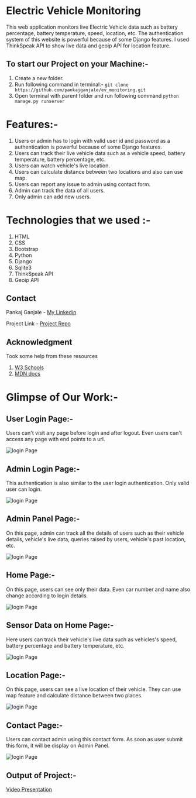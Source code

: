 # Electric Vehicle Monitoring
This web application monitors live Electric Vehicle data such as battery percentage, battery temperature, speed, location, etc. The authentication system of this website is powerful because of some Django features. I used ThinkSpeak API to show live data and geoip API for location feature.

## To start our Project on your Machine:-
1. Create a new folder.
2. Run following command in terminal:- ```git clone https://github.com/pankajganjale/ev_monitoring.git```
3. Open terminal with parent folder and run following command ```python manage.py runserver```

# Features:-
1. Users or admin has to login with valid user id and password as a authentication is powerful because of some Django features.
2. Users can track their live vehicle data such as a vehicle speed, battery temperature, battery percentage, etc.
3. Users can watch vehicle's live location.
4. Users can calculate distance between two locations and also can use map.
5. Users can report any issue to admin using contact form.
6. Admin can track the data of all users.
7. Only admin can add new users.

# Technologies that we used :-
1. HTML
2. CSS
3. Bootstrap
4. Python
5. Django
6. Sqlite3
7. ThinkSpeak API
8. Geoip API
   
## Contact

Pankaj Ganjale - [My Linkedin](https://linkedin.com/in/pankajganjale)

Project Link - [Project Repo](https://github.com/pankajganjale/ev_monitoring.git)

## Acknowledgment
Took some help from these resources 
1) [W3 Schools](https://www.w3schools.com)
2) [MDN docs](https://developer.mozilla.org/en-US/)


# Glimpse of Our Work:-

## User Login Page:-
Users can't visit any page before login and after logout. Even users can't access any page with end points to a url.

![login Page](https://github.com/pankajganjale/ev_monitoring/blob/master/output_images/user_login.PNG?raw=true)


## Admin Login Page:-
This authentication is also similar to the user login authentication. Only valid user can login.

![login Page](https://github.com/pankajganjale/ev_monitoring/blob/master/output_images/admin_login.PNG?raw=true)


## Admin Panel Page:-
On this page, admin can track all the details of users such as their vehicle details, vehicle's live data, queries raised by users, vehicle's past location, etc.

![login Page](https://github.com/pankajganjale/ev_monitoring/blob/master/output_images/admin_panel.PNG?raw=true)


## Home Page:-
On this page, users can see only their data. Even car number and name also change according to login details.

![login Page](https://github.com/pankajganjale/ev_monitoring/blob/master/output_images/home.PNG?raw=true)


## Sensor Data on Home Page:-
Here users can track their vehicle's live data such as vehicles's speed, battery percentage and battery temperature, etc.

![login Page](https://github.com/pankajganjale/ev_monitoring/blob/master/output_images/sensor.PNG?raw=true)


## Location Page:-
On this page, users can see a live location of their vehicle. They can use map feature and calculate distance between two places.

![login Page](https://github.com/pankajganjale/ev_monitoring/blob/master/output_images/location.PNG?raw=true)


## Contact Page:-
Users can contact admin using this contact form. As soon as user submit this form, it will be display on Admin Panel.

![login Page](https://github.com/pankajganjale/ev_monitoring/blob/master/output_images/contact.PNG?raw=true)


## Output of Project:- 
[Video Presentation](https://drive.google.com/file/d/10fZjMKPF1-vF0VAHafxzVNVtwUvKvpi5/view?usp=sharing)

